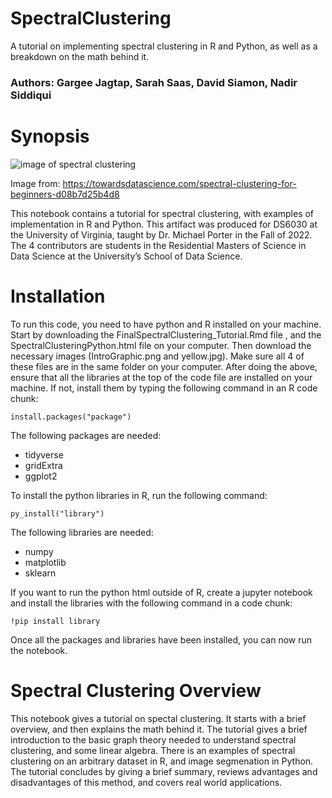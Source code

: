 # SpectralClustering
A tutorial on implementing spectral clustering in R and Python, as well as a breakdown on the math behind it.

### Authors: Gargee Jagtap, Sarah Saas, David Siamon, Nadir Siddiqui

# Synopsis
<img
  src="https://miro.medium.com/max/1400/1*AMVjchRuwLEw0iaBzqNZgw.webp"
  alt="image of spectral clustering"
  style="display: inline-block; margin: 0 auto; max-width: 300px">

Image from: https://towardsdatascience.com/spectral-clustering-for-beginners-d08b7d25b4d8

This notebook contains a tutorial for spectral clustering, with examples of implementation in R and Python. This artifact was produced for DS6030 at the University of Virginia, taught by Dr. Michael Porter in the Fall of 2022. The 4 contributors are students in the Residential Masters of Science in Data Science at the University’s School of Data Science.

# Installation

To run this code, you need to have python and R installed on your machine. Start by downloading the FinalSpectralClustering_Tutorial.Rmd file , and the SpectralClusteringPython.html file on your computer.
Then download the necessary images (IntroGraphic.png and yellow.jpg). Make sure all 4 of these files are in the same folder on your computer. 
After doing the above, ensure that all the libraries at the top of the code file are installed on your machine. If not, install them by typing the following command in an R code chunk:

`install.packages("package")`

The following packages are needed: 
- tidyverse
- gridExtra
- ggplot2

To install the python libraries in R, run the following command:

`py_install("library")`

The following libraries are needed:
- numpy
- matplotlib
- sklearn

If you want to run the python html outside of R, create a jupyter notebook and install the libraries with the following command in a code chunk:

`!pip install library`


Once all the packages and libraries have been installed, you can now run the notebook.

# Spectral Clustering Overview
This notebook gives a tutorial on spectal clustering. It starts with a brief overview, and then explains the math behind it.
The tutorial gives a brief introduction to the basic graph theory needed to understand spectral clustering, and some linear algebra.
There is an examples of spectral clustering on an arbitrary dataset in R, and image segmenation in Python.
The tutorial concludes by giving a brief summary, reviews advantages and disadvantages of this method, and covers real world applications.


